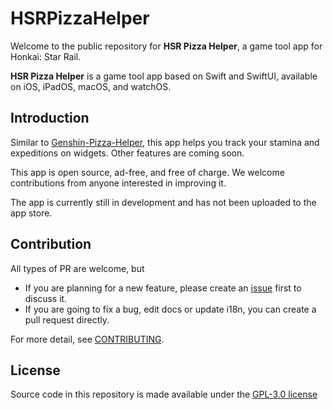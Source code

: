 # HSRPizzaHelper

Welcome to the public repository for **HSR Pizza Helper**, a game tool app for Honkai: Star Rail.

**HSR Pizza Helper** is a game tool app based on Swift and SwiftUI, available on iOS, iPadOS, macOS, and watchOS.

## Introduction

Similar to [Genshin-Pizza-Helper](https://github.com/CanglongCl/Genshin-Pizza-Helper), this app helps you track your stamina and expeditions on widgets. Other features are coming soon.

This app is open source, ad-free, and free of charge. We welcome contributions from anyone interested in improving it.

The app is currently still in development and has not been uploaded to the app store.

## Contribution

All types of PR are welcome, but
- If you are planning for a new feature, please create an [issue](https://github.com/pizza-studio/HSRPizzaHelper/issues) first to discuss it.
- If you are going to fix a bug, edit docs or update i18n, you can create a pull request directly.

For more detail, see [CONTRIBUTING](./CONTRIBUTING.md).

## License

Source code in this repository is made available under the [GPL-3.0 license](./LICENSE)
